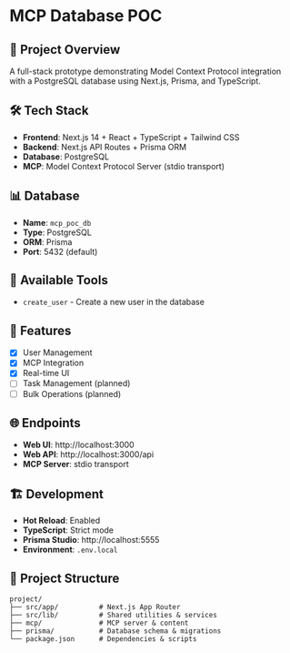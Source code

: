 # MCP Database POC

## 🚀 Project Overview

A full-stack prototype demonstrating Model Context Protocol integration with a PostgreSQL database using Next.js, Prisma, and TypeScript.

## 🛠️ Tech Stack

- **Frontend**: Next.js 14 + React + TypeScript + Tailwind CSS
- **Backend**: Next.js API Routes + Prisma ORM
- **Database**: PostgreSQL
- **MCP**: Model Context Protocol Server (stdio transport)

## 📊 Database

- **Name**: `mcp_poc_db`
- **Type**: PostgreSQL
- **ORM**: Prisma
- **Port**: 5432 (default)

## 🔧 Available Tools

- `create_user` - Create a new user in the database

## 🎯 Features

- [x] User Management
- [x] MCP Integration
- [x] Real-time UI
- [ ] Task Management (planned)
- [ ] Bulk Operations (planned)

## 🌐 Endpoints

- **Web UI**: http://localhost:3000
- **Web API**: http://localhost:3000/api
- **MCP Server**: stdio transport

## 🏗️ Development

- **Hot Reload**: Enabled
- **TypeScript**: Strict mode
- **Prisma Studio**: http://localhost:5555
- **Environment**: `.env.local`

## 📁 Project Structure

```
project/
├── src/app/          # Next.js App Router
├── src/lib/          # Shared utilities & services
├── mcp/              # MCP server & content
├── prisma/           # Database schema & migrations
└── package.json      # Dependencies & scripts
```
